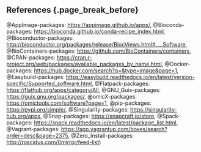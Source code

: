 ## References {.page_break_before}

<!-- Explicitly insert bibliography here -->
<div id="refs">

<!-- References for HTML versions of repositories -->
@AppImage-packages: https://appimage.github.io/apps/,
@Bioconda-packages: https://bioconda.github.io/conda-recipe_index.html,
@Bioconductor-packages: http://bioconductor.org/packages/release/BiocViews.html#___Software,
@BioContainers-packages: https://github.com/BioContainers/containers,
@CRAN-packages: https://cran.r-project.org/web/packages/available_packages_by_name.html, 
@Docker-packages: https://hub.docker.com/search?q=&type=image&page=1, 
@Easybuild-packages: https://easybuild.readthedocs.io/en/latest/version-specific/Supported_software.html, 
@Flatpack-packages: https://flathub.org/apps/category/All, 
@GNU_Guix-packages: https://guix.gnu.org/packages/, 
@omicX-packages: https://omictools.com/software?page=1, 
@pip-packages: https://pypi.org/simple/, 
@Singularity-packages: https://singularity-hub.org/apps, 
@Snap-packages: https://snapcraft.io/store, 
@Spack-packages: https://spack.readthedocs.io/en/latest/package_list.html, 
@Vagrant-packages: https://app.vagrantup.com/boxes/search?order=desc&page=2375, 
@Zero_Install-packages: http://roscidus.com/0mirror/feed-list)


</div>
